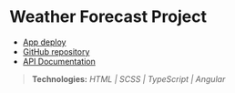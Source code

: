 # Weather Forecast Project

- [App deploy](https://angular-weather-andresdslima.vercel.app)
- [GitHub repository](https://github.com/andresdslima/angular-weather-app)
- [API Documentation](https://rapidapi.com/visual-crossing-corporation-visual-crossing-corporation-default/api/visual-crossing-weather/)

>**Technologies:** *HTML | SCSS | TypeScript | Angular*

